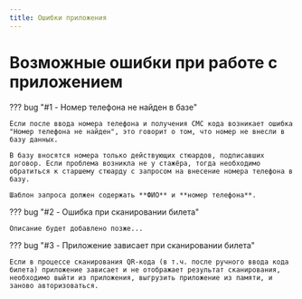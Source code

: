 ```yaml
---
title: Ошибки приложения
---
```


# Возможные ошибки при работе с приложением

??? bug "#1 - Номер телефона не найден в базе"
    
    Если после ввода номера телефона и получения СМС кода возникает ошибка "Номер телефона не найден", это говорит о том, что номер не внесли в базу данных.
    
    В базу вносятся номера только действующих стюардов, подписавших договор. Если проблема возникла не у стажёра, тогда необходимо обратиться к старшему стюарду с запросом на внесение номера телефона в базу.
    
    Шаблон запроса должен содержать **ФИО** и **номер телефона**.

??? bug "#2 - Ошибка при сканировании билета"
    
    Описание будет добавлено позже...
    
??? bug "#3 - Приложение зависает при сканировании билета"
    
    Если в процессе сканирования QR-кода (в т.ч. после ручного ввода кода билета) приложение зависает и не отображает результат сканирования, необходимо выйти из приложения, выгрузить приложение из памяти, и заново авторизоваться.
